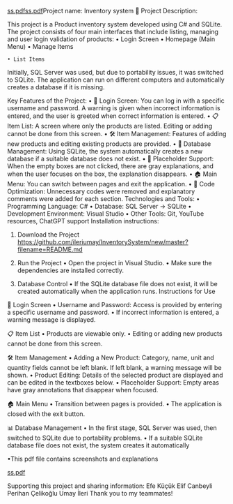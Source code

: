 [ss.pdf](https://github.com/user-attachments/files/18311628/ss.pdf)[ss.pdf](https://github.com/user-attachments/files/18311623/ss.pdf)Project name: Inventory system
📝 Project Description:

This project is a Product inventory system developed using C# and SQLite. The project consists of four main interfaces that include listing, managing and user login validation of products:
	• Login Screen
	• Homepage (Main Menu)
	• Manage Items

	• List Items

Initially, SQL Server was used, but due to portability issues, it was switched to SQLite. The application can run on different computers and automatically creates a database if it is missing.

Key Features of the Project:
	• 🔑 Login Screen: You can log in with a specific username and password. A warning is given when incorrect information is entered, and the user is greeted when correct information is entered.
	• 📋 Item List: A screen where only the products are listed. Editing or adding cannot be done from this screen.
	• 🛠️ Item Management: Features of adding new products and editing existing products are provided.
	• 📂 Database Management: Using SQLite, the system automatically creates a new database if a suitable database does not exist.
	• 📝 Placeholder Support: When the empty boxes are not clicked, there are gray explanations, and when the user focuses on the box, the explanation disappears.
	• 🏠 Main Menu: You can switch between pages and exit the application.
	• 🧹 Code Optimization: Unnecessary codes were removed and explanatory comments were added for each section.
Technologies and Tools:
	• Programming Language: C#
	• Database: SQL Server → SQLite
	• Development Environment: Visual Studio
	• Other Tools: Git, YouTube resources, ChatGPT support
Installation instructions:
1. Download the Project
https://github.com/ileriumay/InventorySystem/new/master?filename=README.md
2. Run the Project
	• Open the project in Visual Studio.
	• Make sure the dependencies are installed correctly.

3. Database Control
	• If the SQLite database file does not exist, it will be created automatically when the application runs.
Instructions for Use

🔑 Login Screen
	• Username and Password: Access is provided by entering a specific username and password.
	• If incorrect information is entered, a warning message is displayed.

📋 Item List
	• Products are viewable only.
	• Editing or adding new products cannot be done from this screen.

🛠️ Item Management
	• Adding a New Product: Category, name, unit and quantity fields cannot be left blank. If left blank, a warning message will be shown.
	• Product Editing: Details of the selected product are displayed and can be edited in the textboxes below.
	• Placeholder Support: Empty areas have gray annotations that disappear when focused.

🏠 Main Menu
	• Transition between pages is provided.
	• The application is closed with the exit button.

📊 Database Management
	• In the first stage, SQL Server was used, then switched to SQLite due to portability problems.
	• If a suitable SQLite database file does not exist, the system creates it automatically

•This pdf file contains screenshots and explanations

[ss.pdf](https://github.com/user-attachments/files/18311625/ss.pdf)


 
Supporting this project and sharing information:
Efe Küçük
Elif Canbeyli
Perihan Çelikoğlu
Umay İleri
Thank you to my teammates!


